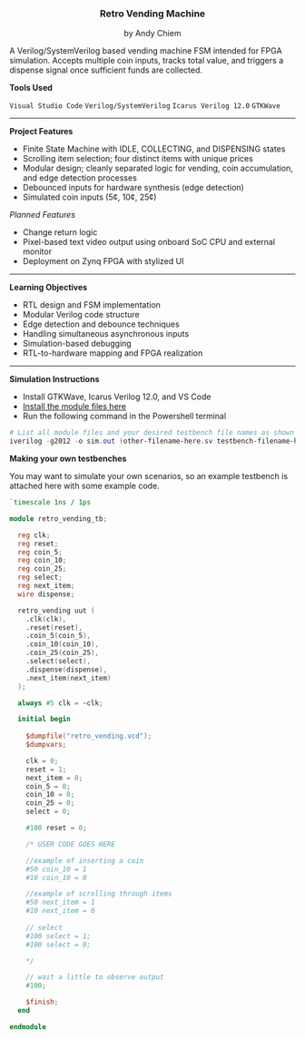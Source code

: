 <h3 align="center">Retro Vending Machine</h3>
<p align="center">by Andy Chiem</p>

A Verilog/SystemVerilog based vending machine FSM intended for FPGA simulation. Accepts multiple coin inputs, tracks total value, and triggers a dispense signal once sufficient funds are collected.

**Tools Used**

`Visual Studio Code`
`Verilog/SystemVerilog`
`Icarus Verilog 12.0`
`GTKWave`

---

**Project Features**

- Finite State Machine with IDLE, COLLECTING, and DISPENSING states
- Scrolling item selection; four distinct items with unique prices
- Modular design; cleanly separated logic for vending, coin accumulation, and edge detection processes
- Debounced inputs for hardware synthesis (edge detection)
- Simulated coin inputs (5¢, 10¢, 25¢)

*Planned Features*

- Change return logic
- Pixel-based text video output using onboard SoC CPU and external monitor
- Deployment on Zynq FPGA with stylized UI
  
---

**Learning Objectives**

- RTL design and FSM implementation
- Modular Verilog code structure
- Edge detection and debounce techniques
- Handling simultaneous asynchronous inputs
- Simulation-based debugging
- RTL-to-hardware mapping and FPGA realization

---

**Simulation Instructions**

- Install GTKWave, Icarus Verilog 12.0, and VS Code
- [Install the module files here](src)
- Run the following command in the Powershell terminal

```powershell
# List all module files and your desired testbench file names as shown (removing parentheses)
iverilog -g2012 -o sim.out (other-filename-here.sv testbench-filename-here.sv); vvp sim.out; if (Test-Path "retro_vending.vcd") { Start-Process gtkwave "retro_vending.vcd" }
```

**Making your own testbenches**

You may want to simulate your own scenarios, so an example testbench is attached here with some example code.

```verilog
`timescale 1ns / 1ps 

module retro_vending_tb;

  reg clk;
  reg reset;
  reg coin_5;
  reg coin_10;
  reg coin_25;
  reg select;
  reg next_item;
  wire dispense;

  retro_vending uut (
    .clk(clk),
    .reset(reset),
    .coin_5(coin_5),
    .coin_10(coin_10),
    .coin_25(coin_25),
    .select(select),
    .dispense(dispense),
    .next_item(next_item)
  );

  always #5 clk = ~clk;

  initial begin
    
    $dumpfile("retro_vending.vcd");
    $dumpvars;

    clk = 0;
    reset = 1;
    next_item = 0;
    coin_5 = 0;
    coin_10 = 0;
    coin_25 = 0;
    select = 0;

    #100 reset = 0;

    /* USER CODE GOES HERE 

    //example of inserting a coin
    #50 coin_10 = 1
    #10 coin_10 = 0

    //example of scrolling through items
    #50 next_item = 1
    #10 next_item = 0
 
    // select
    #100 select = 1;
    #100 select = 0;

    */

    // wait a little to observe output
    #100;

    $finish;
  end

endmodule
```
